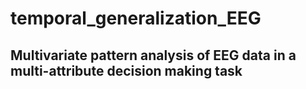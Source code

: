 # temporal_generalization_EEG

## Multivariate pattern analysis of EEG data in a multi-attribute decision making task

